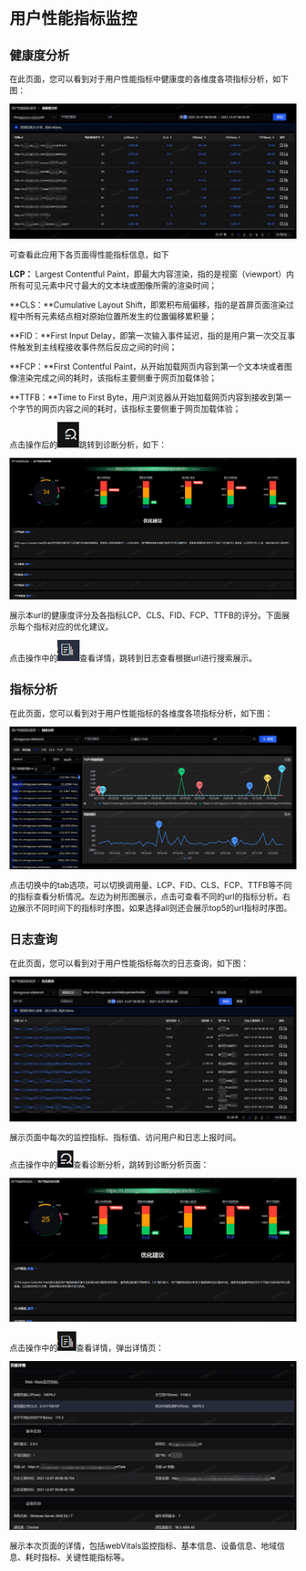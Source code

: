 # 用户性能指标监控

## 健康度分析

在此页面，您可以看到对于用户性能指标中健康度的各维度各项指标分析，如下图：

![](../../image/Operation-Guide/User-Metric/User-Metric1.png)

可查看此应用下各页面得性能指标信息，如下

**LCP：** Largest Contentful Paint，即最大内容渲染，指的是视窗（viewport）内所有可见元素中尺寸最大的文本块或图像所需的渲染时间；

**CLS：**Cumulative Layout Shift，即累积布局偏移，指的是首屏页面渲染过程中所有元素结点相对原始位置所发生的位置偏移累积量；

**FID：**First Input Delay，即第一次输入事件延迟，指的是用户第一次交互事件触发到主线程接收事件然后反应之间的时间；

**FCP：**First Contentful Paint，从开始加载网页内容到第一个文本块或者图像渲染完成之间的耗时，该指标主要侧重于网页加载体验；

**TTFB：**Time to First Byte，用户浏览器从开始加载网页内容到接收到第一个字节的网页内容之间的耗时，该指标主要侧重于网页加载体验；

点击操作后的![](../../image/Operation-Guide/User-Metric/User-Metric2.png)跳转到诊断分析，如下：

![](../../image/Operation-Guide/User-Metric/User-Metric3.png)

展示本url的健康度评分及各指标LCP、CLS、FID、FCP、TTFB的评分。下面展示每个指标对应的优化建议。

点击操作中的![](../../image/Operation-Guide/User-Metric/User-Metric4.png)查看详情，跳转到日志查看根据url进行搜索展示。

## 指标分析

在此页面，您可以看到对于用户性能指标的各维度各项指标分析，如下图：

![](../../image/Operation-Guide/User-Metric/User-Metric5.png)

点击切换中的tab选项，可以切换调用量、LCP、FID、CLS、FCP、TTFB等不同的指标查看分析情况。左边为树形图展示，点击可查看不同的url的指标分析。右边展示不同时间下的指标时序图，如果选择all则还会展示top5的url指标时序图。

## 日志查询

在此页面，您可以看到对于用户性能指标每次的日志查询，如下图：

![](../../image/Operation-Guide/User-Metric/User-Metric6.png)

展示页面中每次的监控指标、指标值、访问用户和日志上报时间。

点击操作中的![](../../image/Operation-Guide/User-Metric/User-Metric7.png)查看诊断分析，跳转到诊断分析页面：

![](../../image/Operation-Guide/User-Metric/User-Metric8.png)

点击操作中的![](../../image/Operation-Guide/User-Metric/User-Metric9.png)查看详情，弹出详情页：

![](../../image/Operation-Guide/User-Metric/User-Metric10.png)

展示本次页面的详情，包括webVitals监控指标、基本信息、设备信息、地域信息、耗时指标、关键性能指标等。
